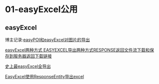 # 01-easyExcel公用

## easyExcel 

博主记录:[easyPOI和easyExcel对图片的导出](https://blog.csdn.net/qq_41134142/article/details/112666935)

[easyExcel两种方式 EASYEXCEL导出两种方式RESPONSE返回文件流下载和保存到服务器返回下载链接](https://www.cnblogs.com/pzw23/p/14791080.html)

[史上最easyExcel全导出](https://blog.csdn.net/qq_32258777/article/details/89031479)

[EasyExcel使用ResponseEntity导出excel](https://blog.csdn.net/yuanwxcsdn/article/details/107287714)